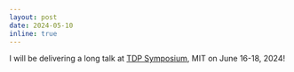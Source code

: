 ```yaml
---
layout: post
date: 2024-05-10
inline: true
---
```


I will be delivering a long talk at <a href="https://sites.mit.edu/tdpconsortium/">TDP Symposium</a>, MIT on June 16-18, 2024!
